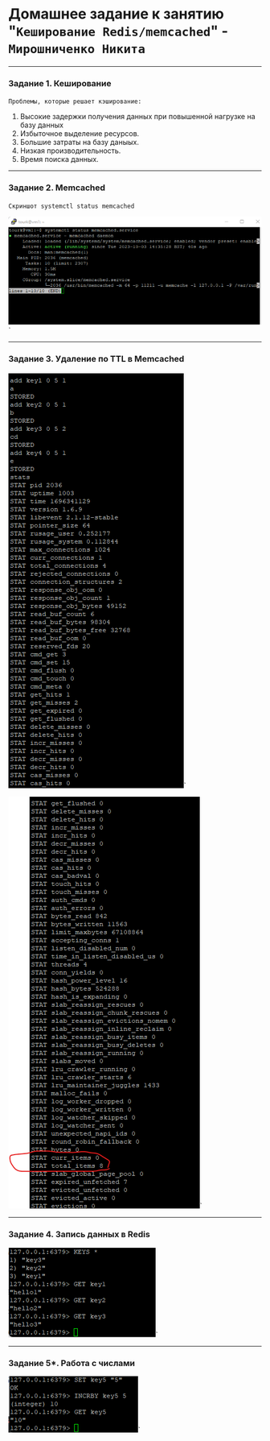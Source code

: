 # Домашнее задание к занятию "`Кеширование Redis/memcached`" - `Мирошниченко Никита`

---

### Задание 1. Кеширование

`Проблемы, которые решает кэширование:`

1. Высокие задержки получения данных при повышенной нагрузке на базу данных
2. Избыточное выделение ресурсов.
3. Большие затраты на базу даныых.
4. Низкая производительность.
5. Время поиска данных.

---

### Задание 2. Memcached

`Скриншот systemctl status memcached`

![Скриншот](https://github.com/Tourker/Git_HW/blob/main/img/SysBD/HW2_z2_memcached.png)`

---

### Задание 3. Удаление по TTL в Memcached

![Скриншот](https://github.com/Tourker/Git_HW/blob/main/img/SysBD/HW2_z3_scr1.png)`

![Скриншот](https://github.com/Tourker/Git_HW/blob/main/img/SysBD/HW2_z3_scr2.png)`

--- 

### Задание 4. Запись данных в Redis

![Скриншот](https://github.com/Tourker/Git_HW/blob/main/img/SysBD/HW2_z4_redis.png)`

---

### Задание 5*. Работа с числами

![Скриншот](https://github.com/Tourker/Git_HW/blob/main/img/SysBD/HW2_z5_redis.png)`

